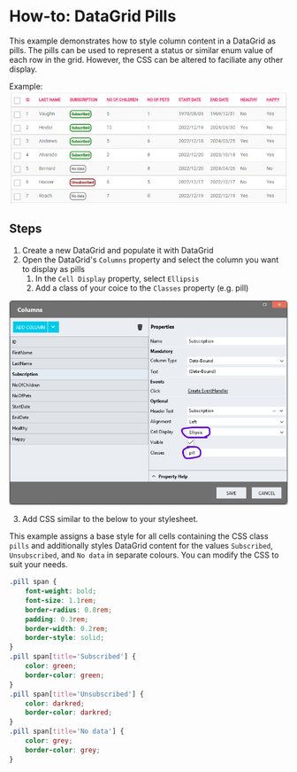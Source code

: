 # How-to: DataGrid Pills

This example demonstrates how to style column content in a DataGrid as pills. The pills can be used to represent a status or similar enum value of each row in the grid. However, the CSS can be altered to faciliate any other display. 

Example:
![](images/view.png)

## Steps
1. Create a new DataGrid and populate it with DataGrid
2. Open the DataGrid's `Columns` property and select the column you want to display as pills
    1. In the `Cell Display` property, select `Ellipsis`
    2. Add a class of your coice to the `Classes` property (e.g. pill)

![](images/ColumnsEditor.png)

3. Add CSS similar to the below to your stylesheet. 

This example assigns a base style for all cells containing the CSS class `pills` and additionally styles DataGrid content for the values `Subscribed`, `Unsubscribed`, and `No data` in separate colours. You can modify the CSS to suit your needs.
```css
.pill span {
	font-weight: bold;
	font-size: 1.1rem;
	border-radius: 0.8rem;
	padding: 0.3rem;
	border-width: 0.2rem;
	border-style: solid;
}
.pill span[title='Subscribed'] {
	color: green;
	border-color: green;
}
.pill span[title='Unsubscribed'] {
	color: darkred;
	border-color: darkred;
}
.pill span[title='No data'] {
	color: grey;
	border-color: grey;
}
```